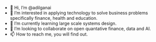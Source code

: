 - 👋 Hi, I’m @adilganai
- 👀 I’m interested in applying technology to solve business problems specifically finance, health and education.
- 🌱 I’m currently learning large scale systems design.
- 💞️ I’m looking to collaborate on open quantative finance, data and AI.
- 📫 How to reach me, you will find out.

<!---
adilganai/adilganai is a ✨ special ✨ repository because its `README.md` (this file) appears on your GitHub profile.
You can click the Preview link to take a look at your changes.
--->

